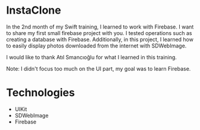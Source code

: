 # InstaClone

In the 2nd month of my Swift training, I learned to work with Firebase. I want to share my first small firebase project with you. I tested operations such as creating a database with Firebase. Additionally, in this project, I learned how to easily display photos downloaded from the internet with SDWebImage.

I would like to thank Atıl Smancıoğlu for what I learned in this training.

Note: I didn't focus too much on the UI part, my goal was to learn Firebase.

# Technologies
- UIKit
- SDWebImage
- Firebase
